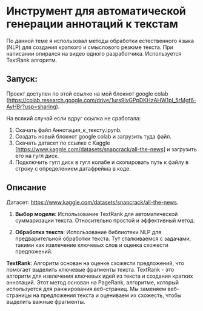 # Инструмент для автоматической генерации аннотаций к текстам
По данной теме я использовал методы обработки естественного языка (NLP) для создания краткого и смыслового резюме текста. При написании опирался на видео одного разработчика. Используется TextRank алгоритм.

## Запуск:
Проект доступен по этой ссылке на мой блокнот google colab (https://colab.research.google.com/drive/1urs9lvGPpDKHzAHW1pI_5rMgf6-AyHBr?usp=sharing).

На всякий случай если вдруг ссылка не сработала:
1) Скачать файл Аннотация_к_тексту.ipynb.
2) Создать новый блокнот google colab и загрузить туда файл.
3) Скачать датасет по ссылке с Kaggle [https://www.kaggle.com/datasets/snapcrack/all-the-news] и загрузить его на гугл диск.
4) Подключить гугл диск в гугл колабе и скопировать путь к файлу в строку с определением датафрейма в коде.

## Описание
Датасет: https://www.kaggle.com/datasets/snapcrack/all-the-news.

1. **Выбор модели**: Использование TextRank для автоматической суммаризации текста. Относительно простой и эффективный метод. 

2. **Обработка текста**: Использование библиотеки NLP для предварительной обработки текста. Тут сталкиваемся с задачами, такими как извлечение ключевых слов и оценка схожести предложений.

**TextRank**: Алгоритм основан на оценке схожести предложений, что помогает выделить ключевые фрагменты текста.
TextRank - это алгоритм для извлечения ключевых идей из текста и создания кратких аннотаций. Этот метод основан на PageRank, алгоритме, который используется для ранжирования веб-страниц. Мы заменяем веб-страницы на предложения текста и оцениваем их схожесть, чтобы выделить важные фрагменты.
